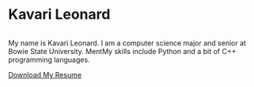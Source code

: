 <!DOCTYPE html>
<html lang="en">
<head>
    <meta charset="UTF-8">
    <meta name="viewport" content="width=device-width, initial-scale=1.0">
    <title>Kavari Leonard Portfolio</title>
    <link rel="stylesheet" href="styles.css">
</head>
<body>
    <div class="container">
        <h1>Kavari Leonard</h1>
        <img src="photo.jpg" alt>
        <p>My name is Kavari Leonard. I am a computer science major and senior at Bowie State University. MentMy skills include Python and a bit of C++ programming languages. </p>
        <p><a href="resume.pdf" target="https://docs.google.com/document/d/1pQ8YnJvgZO31xzqo8SPCstDVn22o3X18/edit">Download My Resume</a></p>
    </div>
</body>
</html>
